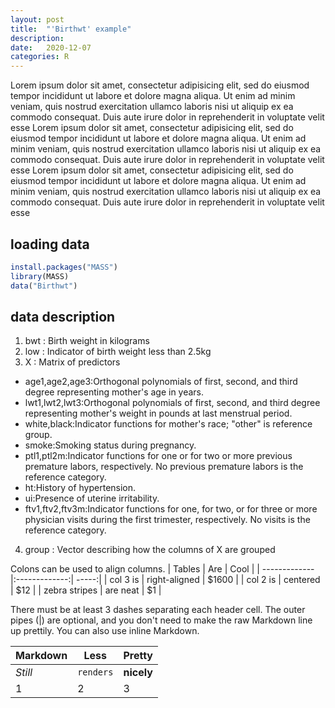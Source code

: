 ```yaml
---
layout: post
title:  "'Birthwt' example"
description:
date:   2020-12-07
categories: R
---
```

Lorem ipsum dolor sit amet, consectetur adipisicing elit, sed do eiusmod tempor incididunt ut labore et dolore magna aliqua. Ut enim ad minim veniam, quis nostrud exercitation ullamco laboris nisi ut aliquip ex ea commodo consequat. Duis aute irure dolor in reprehenderit in voluptate velit esse
Lorem ipsum dolor sit amet, consectetur adipisicing elit, sed do eiusmod tempor incididunt ut labore et dolore magna aliqua. Ut enim ad minim veniam, quis nostrud exercitation ullamco laboris nisi ut aliquip ex ea commodo consequat. Duis aute irure dolor in reprehenderit in voluptate velit esse
Lorem ipsum dolor sit amet, consectetur adipisicing elit, sed do eiusmod tempor incididunt ut labore et dolore magna aliqua. Ut enim ad minim veniam, quis nostrud exercitation ullamco laboris nisi ut aliquip ex ea commodo consequat. Duis aute irure dolor in reprehenderit in voluptate velit esse

## loading data
```R
install.packages("MASS")
library(MASS)
data("Birthwt")
```
## data description
1. bwt : Birth weight in kilograms
2. low : Indicator of birth weight less than 2.5kg
3. X : Matrix of predictors
* age1,age2,age3:Orthogonal polynomials of first, second, and third degree representing mother's age in years.
* lwt1,lwt2,lwt3:Orthogonal polynomials of first, second, and third degree representing mother's weight in pounds at last menstrual period.
* white,black:Indicator functions for mother's race; "other" is reference group.
* smoke:Smoking status during pregnancy.
* ptl1,ptl2m:Indicator functions for one or for two or more previous premature labors, respectively. No previous premature labors is the reference category.
* ht:History of hypertension.
* ui:Presence of uterine irritability.
* ftv1,ftv2,ftv3m:Indicator functions for one, for two, or for three or more physician visits during the first trimester, respectively. No visits is the reference category.
4. group : Vector describing how the columns of X are grouped


Colons can be used to align columns.
| Tables        | Are           | Cool  |
| ------------- |:-------------:| -----:|
| col 3 is      | right-aligned | $1600 |
| col 2 is      | centered      |   $12 |
| zebra stripes | are neat      |    $1 |

There must be at least 3 dashes separating each header cell.
The outer pipes (|) are optional, and you don't need to make the
raw Markdown line up prettily. You can also use inline Markdown.

Markdown | Less | Pretty
--- | --- | ---
*Still* | `renders` | **nicely**
1 | 2 | 3
